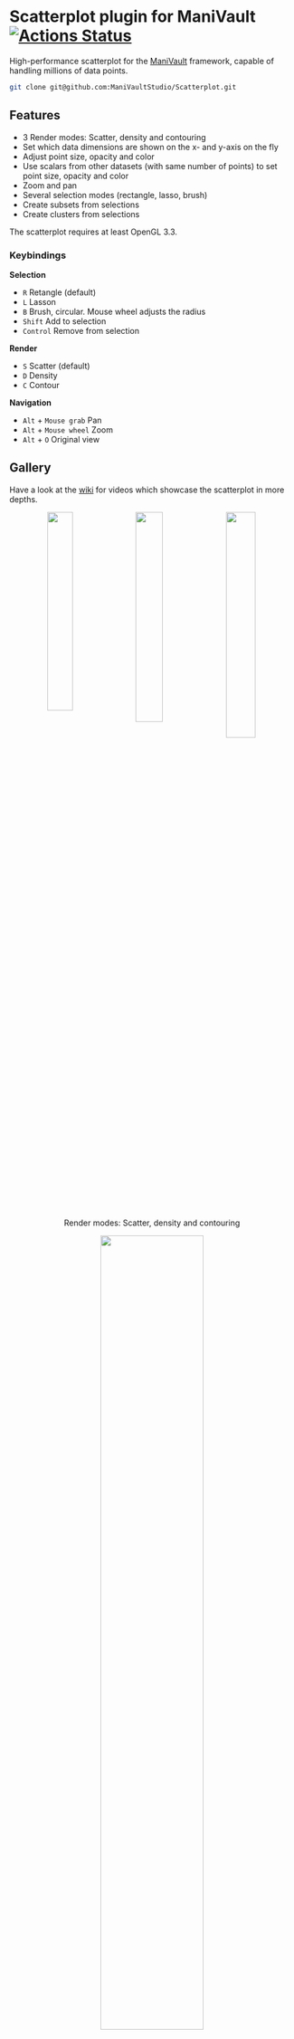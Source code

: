 # Scatterplot plugin for ManiVault  [![Actions Status](https://github.com/ManiVaultStudio/Scatterplot/actions/workflows/build.yml/badge.svg)](https://github.com/ManiVaultStudio/Scatterplot/actions)

High-performance scatterplot for the [ManiVault](https://github.com/ManiVaultStudio/core) framework, capable of handling millions of data points.

```bash
git clone git@github.com:ManiVaultStudio/Scatterplot.git
```

## Features

- 3 Render modes: Scatter, density and contouring
- Set which data dimensions are shown on the x- and y-axis on the fly
- Adjust point size, opacity and color
- Use scalars from other datasets (with same number of points) to set point size, opacity and color
- Zoom and pan
- Several selection modes (rectangle, lasso, brush)
- Create subsets from selections
- Create clusters from selections

The scatterplot requires at least OpenGL 3.3.

### Keybindings
**Selection**
- `R` Retangle (default)
- `L` Lasson
- `B` Brush, circular. Mouse wheel adjusts the radius
- `Shift` Add to selection
- `Control` Remove from selection

**Render**
- `S` Scatter (default)
- `D` Density
- `C` Contour

**Navigation**
- `Alt` + `Mouse grab` Pan
- `Alt` + `Mouse wheel` Zoom
- `Alt` + `O` Original view

## Gallery
Have a look at the [wiki](https://github.com/ManiVaultStudio/Scatterplot/wiki/Scatterplot-plugin-for-ManiVault) for videos which showcase the scatterplot in more depths.

<p align="middle">
  <img align="top" src="https://github.com/ManiVaultStudio/Scatterplot/assets/58806453/1ec4c359-3587-4d55-b1be-6bf08eac0a65" width="30%" />
  <img align="top" src="https://github.com/ManiVaultStudio/Scatterplot/assets/58806453/ef7a4a42-67f1-47c3-b916-ccccaf097a09" width="30.85%" /> 
  <img align="top" src="https://github.com/ManiVaultStudio/Scatterplot/assets/58806453/0fb5c9ef-a16e-448e-88ca-4e84c0cfdabc" width="32%" /> </br>
  Render modes: Scatter, density and contouring
</p>

<p align="middle">
    <img align="top" src="https://github.com/ManiVaultStudio/Scatterplot/assets/58806453/8d4f8221-06d5-47ac-92ef-fc98afd88208" width="60%" /> </br>
    When dragging a dataset from the ManiVault data hierarchy into a scatter plot and the number of points match with the currently displayed data, you can choose to the dragged dataset for coloring the displayed points, chaning their size or opacity.
</p>

<p align="middle">
  <img align="top" src="https://github.com/ManiVaultStudio/Scatterplot/assets/58806453/8447cca1-e064-4365-a116-0bfd8be43fa3" width="32%" /> 
  <img align="top" src="https://github.com/ManiVaultStudio/Scatterplot/assets/58806453/ca11d532-0a9d-491c-9e99-6d3882ff5c11" width="32%" />
  <img align="top" src="https://github.com/ManiVaultStudio/Scatterplot/assets/58806453/a741b7f6-b59d-48ae-8d56-fad146a383fd" width="32%" /> </br>
  Several colormap options (e.g. using scalar values of a specific dimension form the displayed or another dataset, or 2d colormaps based on the point layout), diverse selection options (replace, add or substruct using lasso, brush or rectangle) that are updated live in other data views, and plotting options (adjust point size and opacity for the scatter mode, as well as kernel width for density and contour modes) 
</p>

